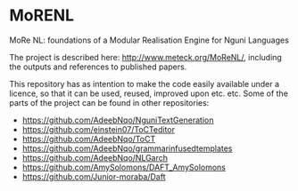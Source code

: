 # MoRENL
MoRe NL: foundations of a Modular Realisation Engine for Nguni Languages

The project is described here: http://www.meteck.org/MoReNL/, including the outputs and references to published papers.

This repository has as intention to make the code easily available under a licence, so that it can be used, reused, improved upon etc. etc. Some of the parts of the project can be found in other repositories:
* https://github.com/AdeebNqo/NguniTextGeneration
* https://github.com/einstein07/ToCTeditor
* https://github.com/AdeebNqo/ToCT
* https://github.com/AdeebNqo/grammarinfusedtemplates
* https://github.com/AdeebNqo/NLGarch
* https://github.com/AmySolomons/DAFT_AmySolomons
* https://github.com/Junior-moraba/Daft 
